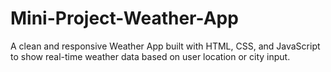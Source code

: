 # Mini-Project-Weather-App
A clean and responsive Weather App built with HTML, CSS, and JavaScript to show real-time weather data based on user location or city input.
